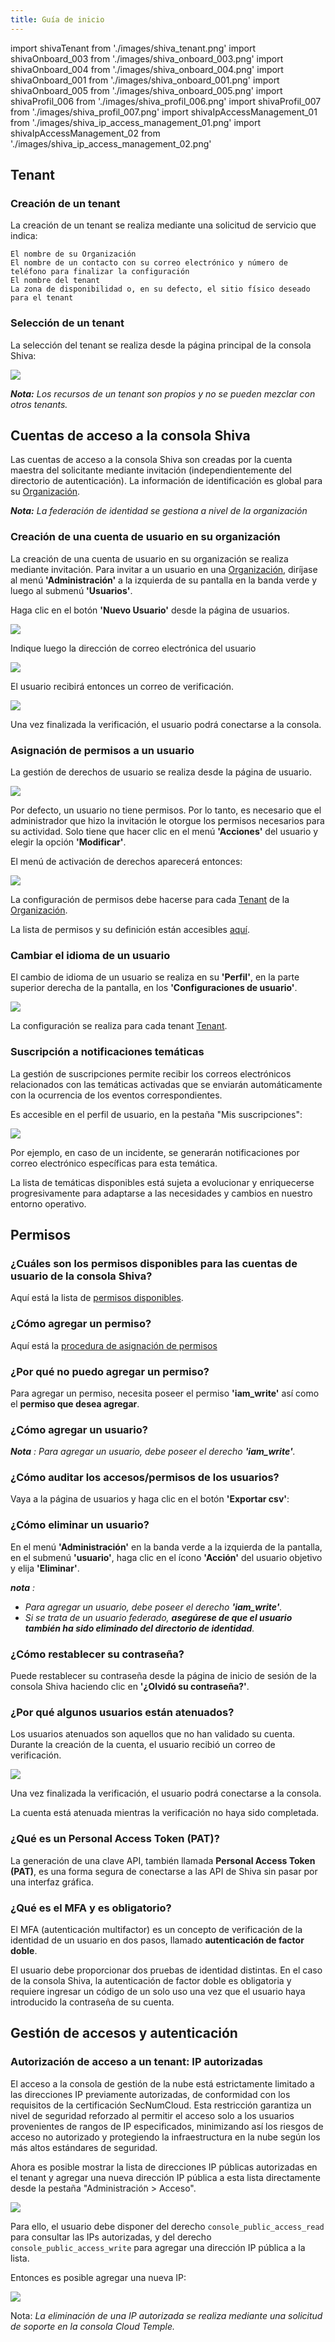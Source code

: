 ```yaml
---
title: Guía de inicio
---
```

import shivaTenant from './images/shiva_tenant.png'
import shivaOnboard_003 from './images/shiva_onboard_003.png'
import shivaOnboard_004 from './images/shiva_onboard_004.png'
import shivaOnboard_001 from './images/shiva_onboard_001.png'
import shivaOnboard_005 from './images/shiva_onboard_005.png'
import shivaProfil_006 from './images/shiva_profil_006.png'
import shivaProfil_007 from './images/shiva_profil_007.png'
import shivaIpAccessManagement_01 from './images/shiva_ip_access_management_01.png'
import shivaIpAccessManagement_02 from './images/shiva_ip_access_management_02.png'

## Tenant

### Creación de un tenant

La creación de un tenant se realiza mediante una solicitud de servicio que indica:

    El nombre de su Organización
    El nombre de un contacto con su correo electrónico y número de teléfono para finalizar la configuración
    El nombre del tenant
    La zona de disponibilidad o, en su defecto, el sitio físico deseado para el tenant


### Selección de un tenant

La selección del tenant se realiza desde la página principal de la consola Shiva:

<img src={shivaTenant} />


*__Nota:__ Los recursos de un tenant son propios y no se pueden mezclar con otros tenants.*



## Cuentas de acceso a la consola Shiva

Las cuentas de acceso a la consola Shiva son creadas por la cuenta maestra del solicitante mediante invitación (independientemente del directorio de autenticación).
La información de identificación es global para su [Organización](concepts.md#organisations).

*__Nota:__ La federación de identidad se gestiona a nivel de la organización*

### Creación de una cuenta de usuario en su organización

La creación de una cuenta de usuario en su organización se realiza mediante invitación. Para invitar a un usuario en una [Organización](concepts.md#organisations), diríjase al menú __'Administración'__ a la izquierda de su pantalla en la banda verde y luego al submenú __'Usuarios'__.

Haga clic en el botón __'Nuevo Usuario'__ desde la página de usuarios.

<img src={shivaOnboard_003} />

Indique luego la dirección de correo electrónica del usuario

<img src={shivaOnboard_004} />

El usuario recibirá entonces un correo de verificación.

<img src={shivaOnboard_001} />

Una vez finalizada la verificación, el usuario podrá conectarse a la consola.

### Asignación de permisos a un usuario

La gestión de derechos de usuario se realiza desde la página de usuario.

<img src={shivaOnboard_003} />

Por defecto, un usuario no tiene permisos. Por lo tanto, es necesario que el administrador que hizo la invitación le otorgue los permisos necesarios para su actividad. Solo tiene que hacer clic en el menú __'Acciones'__ del usuario y elegir la opción __'Modificar'__.

El menú de activación de derechos aparecerá entonces:

<img src={shivaOnboard_005} />

La configuración de permisos debe hacerse para cada [Tenant](concepts.md#tenants) de la
[Organización](concepts.md#organisations).

La lista de permisos y su definición están accesibles [aquí](#permissions).

### Cambiar el idioma de un usuario

El cambio de idioma de un usuario se realiza en su __'Perfil'__, en la parte superior derecha de la pantalla, en los __'Configuraciones de usuario'__.

<img src={shivaProfil_006} />

La configuración se realiza para cada tenant [Tenant](concepts.md#tenants).

### Suscripción a notificaciones temáticas

La gestión de suscripciones permite recibir los correos electrónicos relacionados con las temáticas activadas que se enviarán automáticamente con la ocurrencia de los eventos correspondientes.

Es accesible en el perfil de usuario, en la pestaña "Mis suscripciones":

<img src={shivaProfil_007} />

 Por ejemplo, en caso de un incidente, se generarán notificaciones por correo electrónico específicas para esta temática.

La lista de temáticas disponibles está sujeta a evolucionar y enriquecerse progresivamente para adaptarse a las necesidades y cambios en nuestro entorno operativo.


## Permisos

### ¿Cuáles son los permisos disponibles para las cuentas de usuario de la consola Shiva?

Aquí está la lista de [permisos disponibles](#permissions).

### ¿Cómo agregar un permiso?

Aquí está la [procedura de asignación de permisos](#permissions)

### ¿Por qué no puedo agregar un permiso?

Para agregar un permiso, necesita poseer el permiso __'iam_write'__ así como el __permiso que desea agregar__.

### ¿Cómo agregar un usuario?

*__Nota__ : Para agregar un usuario, debe poseer el derecho __'iam_write'__.*

### ¿Cómo auditar los accesos/permisos de los usuarios?

Vaya a la página de usuarios y haga clic en el botón __'Exportar csv'__:

### ¿Cómo eliminar un usuario?

En el menú __'Administración'__ en la banda verde a la izquierda de la pantalla, en el submenú __'usuario'__, haga clic en el ícono __'Acción'__ del usuario objetivo y elija __'Eliminar'__.

*__nota__ :*
- *Para agregar un usuario, debe poseer el derecho __'iam_write'__.*
- *Si se trata de un usuario federado, __asegúrese de que el usuario también ha sido eliminado del directorio de identidad__.*

### ¿Cómo restablecer su contraseña?
Puede restablecer su contraseña desde la página de inicio de sesión de la consola Shiva haciendo clic en __'¿Olvidó su contraseña?'__.

### ¿Por qué algunos usuarios están atenuados?
Los usuarios atenuados son aquellos que no han validado su cuenta. Durante la creación de la cuenta, el usuario recibió un correo de verificación.

<img src={shivaOnboard_001} />

Una vez finalizada la verificación, el usuario podrá conectarse a la consola.

La cuenta está atenuada mientras la verificación no haya sido completada.

### ¿Qué es un Personal Access Token (PAT)?

La generación de una clave API, también llamada __Personal Access Token (PAT)__,
es una forma segura de conectarse a las API de Shiva sin pasar por una interfaz gráfica.

### ¿Qué es el MFA y es obligatorio?
El MFA (autenticación multifactor) es un concepto de verificación de la identidad de un usuario en dos pasos, llamado __autenticación de factor doble__.

El usuario debe proporcionar dos pruebas de identidad distintas. En el caso de la consola Shiva, la autenticación de factor doble es obligatoria y requiere ingresar un código de un solo uso una vez que el usuario haya introducido la contraseña de su cuenta.


## Gestión de accesos y autenticación

### Autorización de acceso a un tenant: IP autorizadas

El acceso a la consola de gestión de la nube está estrictamente limitado a las direcciones IP previamente autorizadas, de conformidad con los requisitos de la certificación SecNumCloud. Esta restricción garantiza un nivel de seguridad reforzado al permitir el acceso solo a los usuarios provenientes de rangos de IP especificados, minimizando así los riesgos de acceso no autorizado y protegiendo la infraestructura en la nube según los más altos estándares de seguridad.

Ahora es posible mostrar la lista de direcciones IP públicas autorizadas en el tenant y agregar una nueva dirección IP pública a esta lista directamente desde la pestaña "Administración > Acceso".

<img src={shivaIpAccessManagement_01} />

Para ello, el usuario debe disponer del derecho `console_public_access_read` para consultar las IPs autorizadas, y del derecho `console_public_access_write` para agregar una dirección IP pública a la lista.

Entonces es posible agregar una nueva IP:

<img src={shivaIpAccessManagement_02} />

Nota: *La eliminación de una IP autorizada se realiza mediante una solicitud de soporte en la consola Cloud Temple.*